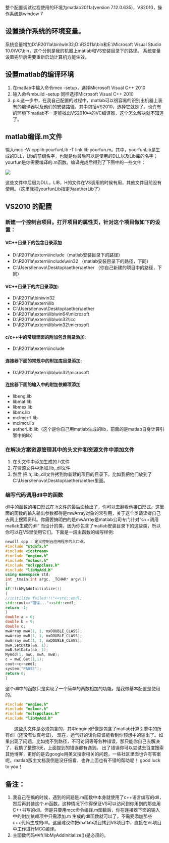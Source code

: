 整个配置调试过程使用的环境为matlab2011a(version 7.12.0.635)，VS2010，操作系统是window 7

## 设置操作系统的环境变量。  

系统变量增加D:\R2011a\bin\win32;D:\R2011a\bin和E:\Microsoft Visual Studio 10.0\VC\bin，这个分别是我的机器上matlab和VS安装目录下的路径。
系统变量设置完毕后需要重新启动计算机方能生效。  

## 设置matlab的编译环境  

1. 在matlab中输入命令mex -setup，选择Microsoft Visual C++ 2010  
2. 输入命令mbuild -setup 同样选择Microsoft Visual C++ 2010  
3. p.s.这一步中，在我自己配置的过程中，matlab可以很容易的识别出机器上装有的编译器以及他们的安装路径，其中包括VS2010，选择它就是了。也许有的环境下matlab不一定能找出VS2010中的VC编译器，这个怎么解决就不知道了。  

## matlab编译.m文件  

输入mcc -W cpplib:yourfunLib -T link:lib yourfun.m。其中，yourfunLib是生成的DLL，Lib的前缀名字，也就是你最后可以是使用的DLL以及Lib库的名字；yourfun是你需要编译的.m函数。编译完成后得到了下图中的一些文件：  

![](http://media.xtwind.com/images/2015/06/14/5832700607014ed7503bc94047626a43.jpg)  

这些文件中后缀为DLL，LIB，H的文件在VS调用的时候有用，其他文件目前没有使用。（这里我把yourfunLib指定为aetherLib了）  

## VS2010 的配置


### 新建一个控制台项目。打开项目的属性页，针对这个项目做如下的设置：  

#### VC++目录下的包含目录添加  
- D:\R2011a\extern\include（matlab安装目录下的路径）
- D:\R2011a\extern\include\win32  （matlab安装目录下的路径，下同）
- C:\Users\lenovo\Desktop\aether\aether  （你自己新建的项目中的路径，下同）
  
#### VC++目录下的库目录添加:  
- D:\R2011a\bin\win32
- D:\R2011a\extern\lib
- C:\Users\lenovo\Desktop\aether\aether
- D:\R2011a\extern\lib\win64\microsoft
- D:\R2011a\extern\lib\win32\lcc
- D:\R2011a\extern\lib\win32\microsoft
    
#### c/c++中的常规里面的附加包含目录添加:  
- D:\R2011a\extern\include

#### 连接器下面的常规中的附加库目录添加:  
- D:\R2011a\extern\lib\win32\microsoft
  
#### 连接器下面的输入中的附加依赖项添加  
- libeng.lib
- libmat.lib
- libmex.lib
- libmx.lib
- mclmcrrt.lib
- mclmcr.lib
- aetherLib.lib（这个是你自己用matlab生成的lib，前面的是matlab自身计算引擎中的lib）
  
### 在解决方案资源管理其中的头文件和资源文件中添加文件  
1. 在头文件中添加生成的.h文件
2. 在资源文件中添加.lib,.dll文件
3. 然后 把.h,.lib,.dll文件拷到你新建的项目的目录下。比如我把他们放到了C:\Users\lenovo\Desktop\aether\aether里面。

### 编写代码调用dll中的函数  

dll中的函数的接口形式在.h文件的最后面给出了，你可以去翻看他接口形式。这里面的函数的输入输出参数都得是mwArray对象的常引用，关于这个类请读者自己去网上搜索资料。你需要搞明白的是mwArray是matlab公司专门针对“c++调用matlab生成的dll“ 而设计的类，因为你包含了matlab安装目录下的这些类，所以你可以在VS里使用它们。下面是一段主函数的编写样例:

```c++
newdll.cpp : 定义控制台应用程序的入口点。
#include "stdafx.h"  
#include <iostream>  
#include "engine.h"  
#include "mclmcr.h"  
#include "mclcppclass.h"  
#include "libMyAdd.h"  
using namespace std;  
int _tmain(int argc, _TCHAR* argv[])  
{  
if(!libMyAddInitialize())  
{  
//initilize failed!!!"<<std::endl;  
std::cout<<"错误..."<<std::endl;  
return -1;  
}  
double a = 6;  
double b = 9;  
double c;  
mwArray mwA(1, 1, mxDOUBLE_CLASS);  
mwArray mwB(1, 1, mxDOUBLE_CLASS);  
mwArray mwC(1, 1, mxDOUBLE_CLASS);  
mwA.SetData(&a, 1);  
mwB.SetData(&b, 1);  
MyAdd(1, mwC, mwA, mwB);  
c = mwC.Get(1,1);  
cout<<c<<endl;  
system("PAUSE");  
return 0;  
}
```

这个dll中的函数只是实现了一个简单的两数相加的功能，是我做基本配置是使用的。

```c++
#include "engine.h"  
#include "mclmcr.h"  
#include "mclcppclass.h"  
#include "libMyAdd.h" 
```

　　这些头文件是必须包含的，其中engine好像是包含了matlab计算引擎中的所有dll（还没有认真考证)． 现在，运气好的话你应该能看到你预想中的输出了。如果出现了问题，比如找不到路径，不可访问等等各种错误，那只能你自己去解决了，我搞了整整3天，上面提到的错误都有遇到。  出了错误你可以尝试去百度搜索其他博客，更好的是去google用英文搜索相关的问题，一些社区里面也许有答案呢，matlab版主文档我倒是没仔细看，也许上面也有不错的帮助呢！ good luck  to you！

## 备注：  
1. 我自己在搞的时候，遇到的问题是.m函数中本身就使用了c++语言编写的dll，然后再封装这个.m函数。这种情况下你得保证VS可以访问到你用到的那些用C++书写的dll。但是只要用mcc命令编译.m函数后，你在连接器下面的输入中的附加依赖项中只需添加.m 生成的dll函数就可以了，不需要添加那些c++代码生成的dll。这里建议你把matlab项目拷到VS项目中，直接在Vs项目中工作进行MCC编译。
2. 主函数代码中if(!libMyAddInitialize())是必须的。
